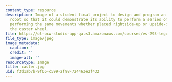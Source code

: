 ```yaml
---
content_type: resource
description: Image of a student final project to design and program an invertible
  robot so that it could demonstrate its ability to perform a series of specific movements,
  performing the same movements whether placed rightside-up or upside-down. View of
  the caster wheel.
file: https://ol-ocw-studio-app-qa.s3.amazonaws.com/courses/es-293-lego-robotics-spring-2007/f3d1ab7b9f65c5992f98724463e2f432_caster.jpg
file_type: image/jpeg
image_metadata:
  caption: ''
  credit: ''
  image-alt: ''
resourcetype: Image
title: caster.jpg
uid: f3d1ab7b-9f65-c599-2f98-724463e2f432
---
```

